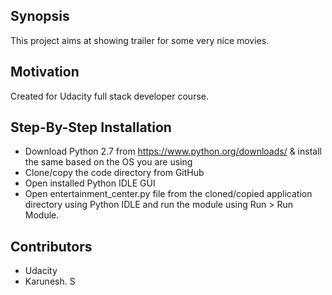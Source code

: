 ## Synopsis
This project aims at showing trailer for some very nice movies. 

## Motivation
Created for Udacity full stack developer course.

## Step-By-Step Installation
* Download Python 2.7 from https://www.python.org/downloads/ & install the same based on the OS you are using
* Clone/copy the code directory from GitHub
* Open installed Python IDLE GUI
* Open entertainment_center.py file from the cloned/copied application directory using Python IDLE and run the module using Run > Run Module.

## Contributors
* Udacity
* Karunesh. S